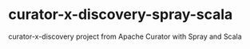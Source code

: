 curator-x-discovery-spray-scala
===============================

curator-x-discovery project from Apache Curator with Spray and Scala
